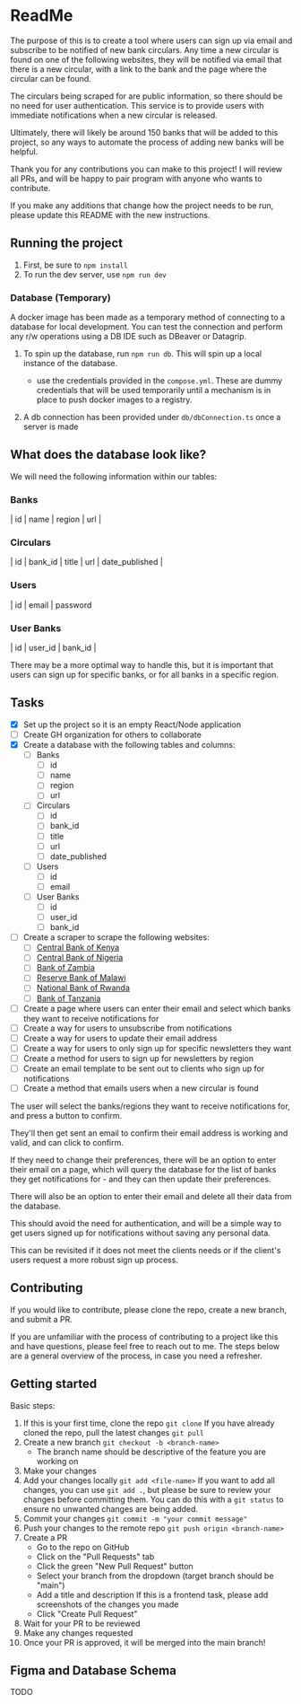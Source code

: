 # ReadMe

The purpose of this is to create a tool where users can sign up via email and subscribe to be notified of new bank circulars. Any time a new circular is found on one of the following websites, they will be notified via email that there is a new circular, with a link to the bank and the page where the circular can be found.

The circulars being scraped for are public information, so there should be no need for user authentication. This service is to provide users with immediate notifications when a new circular is released.

Ultimately, there will likely be around 150 banks that will be added to this project, so any ways to automate the process of adding new banks will be helpful.

Thank you for any contributions you can make to this project! I will review all PRs, and will be happy to pair program with anyone who wants to contribute.

If you make any additions that change how the project needs to be run, please update this README with the new instructions.

## Running the project

1. First, be sure to `npm install`
1. To run the dev server, use `npm run dev`

### Database (Temporary)

A docker image has been made as a temporary method of connecting to a database for local development. You can test the connection and perform any r/w operations using a DB IDE such as DBeaver or Datagrip.

1. To spin up the database, run `npm run db`. This will spin up a local instance of the database.

   - use the credentials provided in the `compose.yml`. These are dummy credentials that will be used temporarily until a mechanism is in place to push docker images to a registry.

1. A db connection has been provided under `db/dbConnection.ts` once a server is made

## What does the database look like?

We will need the following information within our tables:

### Banks

| id | name | region | url |

### Circulars

| id | bank_id | title | url | date_published |

### Users

| id | email | password

### User Banks

| id | user_id | bank_id |

There may be a more optimal way to handle this, but it is important that users can sign up for specific banks, or for all banks in a specific region.

## Tasks

- [x] Set up the project so it is an empty React/Node application
- [ ] Create GH organization for others to collaborate
- [x] Create a database with the following tables and columns:
  - [ ] Banks
    - [ ] id
    - [ ] name
    - [ ] region
    - [ ] url
  - [ ] Circulars
    - [ ] id
    - [ ] bank_id
    - [ ] title
    - [ ] url
    - [ ] date_published
  - [ ] Users
    - [ ] id
    - [ ] email
  - [ ] User Banks
    - [ ] id
    - [ ] user_id
    - [ ] bank_id
- [ ] Create a scraper to scrape the following websites:
  - [ ] [Central Bank of Kenya]("https://www.centralbank.go.ke/policy-procedures/legislation-and-guidelines/circulars/")
  - [ ] [Central Bank of Nigeria](https://www.cbn.gov.ng/documents/circulars.asp?beginrec=1&endrec=20&keyword=&from=&tod=)
  - [ ] [Bank of Zambia](https://www.boz.zm/circulars.htm)
  - [ ] [Reserve Bank of Malawi](https://www.rbm.mw/MediaCenter/PressReleases/)
  - [ ] [National Bank of Rwanda](https://www.bnr.rw/news-publications/news/news-press-release/)
  - [ ] [Bank of Tanzania](https://www.bot.go.tz/Publications/Filter/39)
- [ ] Create a page where users can enter their email and select which banks they want to receive notifications for
- [ ] Create a way for users to unsubscribe from notifications
- [ ] Create a way for users to update their email address
- [ ] Create a way for users to only sign up for specific newsletters they want
- [ ] Create a method for users to sign up for newsletters by region
- [ ] Create an email template to be sent out to clients who sign up for notifications
- [ ] Create a method that emails users when a new circular is found

The user will select the banks/regions they want to receive notifications for, and press a button to confirm.

They'll then get sent an email to confirm their email address is working and valid, and can click to confirm.

If they need to change their preferences, there will be an option to enter their email on a page, which will query the database for the list of banks they get notifications for - and they can then update their preferences.

There will also be an option to enter their email and delete all their data from the database.

This should avoid the need for authentication, and will be a simple way to get users signed up for notifications without saving any personal data.

This can be revisited if it does not meet the clients needs or if the client's users request a more robust sign up process.

## Contributing

If you would like to contribute, please clone the repo, create a new branch, and submit a PR.

If you are unfamiliar with the process of contributing to a project like this and have questions, please feel free to reach out to me. The steps below are a general overview of the process, in case you need a refresher.

## Getting started

Basic steps:

1. If this is your first time, clone the repo
   `git clone`
   If you have already cloned the repo, pull the latest changes
   `git pull`
2. Create a new branch
   `git checkout -b <branch-name>`
   - The branch name should be descriptive of the feature you are working on
3. Make your changes
4. Add your changes locally
   `git add <file-name>`
   If you want to add all changes, you can use `git add .`, but please be sure to review your changes before committing them. You can do this with a `git status` to ensure no unwanted changes are being added.
5. Commit your changes
   `git commit -m "your commit message"`
6. Push your changes to the remote repo
   `git push origin <branch-name>`
7. Create a PR
   - Go to the repo on GitHub
   - Click on the "Pull Requests" tab
   - Click the green "New Pull Request" button
   - Select your branch from the dropdown (target branch should be "main")
   - Add a title and description
     If this is a frontend task, please add screenshots of the changes you made
   - Click "Create Pull Request"
8. Wait for your PR to be reviewed
9. Make any changes requested
10. Once your PR is approved, it will be merged into the main branch!

## Figma and Database Schema

TODO
